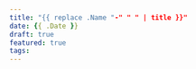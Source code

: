```yaml
---
title: "{{ replace .Name "-" " " | title }}"
date: {{ .Date }}
draft: true
featured: true
tags: 
---
```



